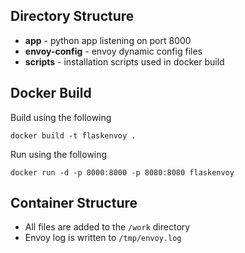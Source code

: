 ## Directory Structure
- **app** - python app listening on port 8000
- **envoy-config** - envoy dynamic config files
- **scripts** - installation scripts used in docker build

## Docker Build

Build using the following
```
docker build -t flaskenvoy .
```

Run using the following
```
docker run -d -p 8000:8000 -p 8080:8080 flaskenvoy
```

## Container Structure

- All files are added to the `/work` directory
- Envoy log is written to `/tmp/envoy.log`